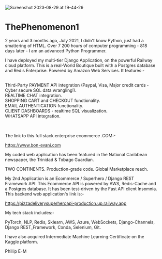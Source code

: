 ![Screenshot 2023-08-29 at 19-44-29](https://github.com/ThePhenomenon1/ThePhenomenon1/assets/96743401/fa2cbc95-4b0b-4eba-8c54-59f9b96d01e8)

# ThePhenomenon1

2 years and 3 months ago, July 2021, I didn't know Python, just had a smattering of HTML.
Over 7 200 hours of computer programming - 818 days later - I am an advanced Python Programmer.

I have deployed my multi-tier Django Application, on the powerful Railway cloud platform. 
This is a real-World Boutique built with a Postgres database and Redis Enterprise. Powered by Amazon Web Services. It features:-

<br>
Third-Party PAYMENT API integration (Paypal, Visa, Major credit cards - Cyber secure SQL data wrangling!).

<br>
REALTIME CHAT integration.

<br>
SHOPPING CART and CHECKOUT functionality.

<br>
EMAIL AUTHENTICATION functionality.

<br>
CLIENT DASHBOARDS - realtime SQL visualization.

<br>
WHATSAPP API integration.

\
\
The link to this full stack enterprise ecommerce .COM:-

https://www.bon-evani.com

My coded web application has been featured in the National Caribbean newspaper, the Trinidad & Tobago Guardian.

TWO CONTINENTS. Production-grade code. Global Marketplace reach.

My 2nd Application is an Ecommerce / Superhero / Django REST Framework API. 
This Ecommerce API is powered by AWS, Redis-Cache and a Postgres database. It has been test-driven by the Fast API client Insomnia.
This backend web application's link is:-

https://pizzadeliverysuperheroapi-production.up.railway.app

My tech stack includes:-

PyTorch,
NLP,
Redis,
Sklearn,
AWS,
Azure,
WebSockets,
Django-Channels,
Django REST_Framework,
Conda,
Selenium,
Git.

I have also acquired Intermediate Machine Learning Certificate on the Kaggle platform.

Phillip E-M
